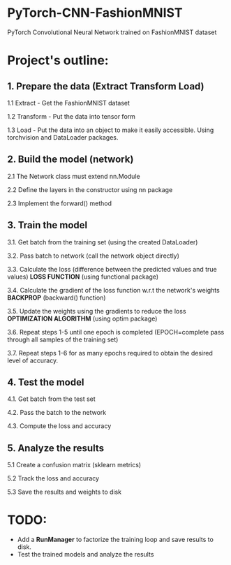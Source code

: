 # PyTorch-CNN-FashionMNIST
PyTorch Convolutional Neural Network trained on FashionMNIST dataset

# Project's outline:

## 1. Prepare the data (Extract Transform Load)

1.1 Extract - Get the FashionMNIST dataset

1.2 Transform - Put the data into tensor form

1.3 Load - Put the data into an object to make it easily accessible. Using torchvision and DataLoader packages.

## 2. Build the model (network)

2.1 The Network class must extend nn.Module

2.2 Define the layers in the constructor using nn package

2.3 Implement the forward() method

## 3. Train the model

3.1. Get batch from the training set (using the created DataLoader)

3.2. Pass batch to network (call the network object directly)

3.3. Calculate the loss (difference between the predicted values and true values) **LOSS FUNCTION** (using functional package)

3.4. Calculate the gradient of the loss function w.r.t the network's weights **BACKPROP** (backward() function)

3.5. Update the weights using the gradients to reduce the loss **OPTIMIZATION ALGORITHM** (using optim package)

3.6. Repeat steps 1-5 until one epoch is completed (EPOCH=complete pass through all samples of the training set)

3.7. Repeat steps 1-6 for as many epochs required to obtain the desired level of accuracy.

## 4. Test the model

4.1. Get batch from the test set

4.2. Pass the batch to the network

4.3. Compute the loss and accuracy

## 5. Analyze the results

5.1 Create a confusion matrix (sklearn metrics)

5.2 Track the loss and accuracy

5.3 Save the results and weights to disk

# TODO:
- Add a **RunManager** to factorize the training loop and save results to disk. 
- Test the trained models and analyze the results